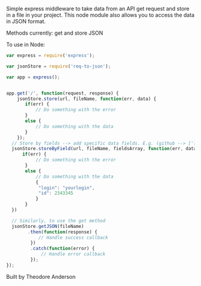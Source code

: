 
Simple express middleware to take data from an API get request and store in a file in your project.
This node module also allows you to access the data in JSON format.

Methods currently: get and store JSON

To use in Node:

```js
var express = require('express');

var jsonStore = require('req-to-json');

var app = express();


app.get('/', function(request, response) {
	jsonStore.store(url, fileName, function(err, data) {
       if(err) {
           // Do something with the error
       }
       else {
           // Do something with the data
       }
    });
  // Store by fields --> add specific data fields. E.g. (github --> ['login', 'id'])
  jsonStore.storeByField(url, fileName, fieldsArray, function(err, data) {
      if(err) {
           // Do something with the error
       }
       else {
           // Do something with the data
           {
            "login": "yourlogin", 
            "id": 2343345
           }
       }
  })

  // Similarly, to use the get method 
  jsonStore.getJSON(fileName)
        .then(function(response) {
            // Handle success callback
         })
         .catch(function(error) {
             // Handle error callback
         });
});
```

Built by Theodore Anderson